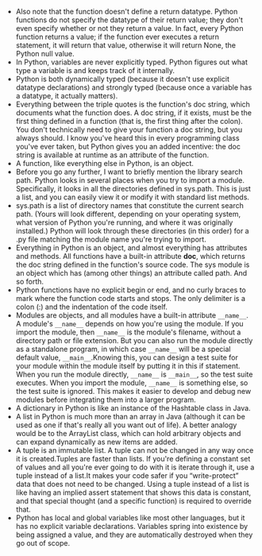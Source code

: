 * Also note that the function doesn't define a return datatype. Python functions do not specify the datatype of their return value; they don't even specify whether or not they return a value. In fact, every Python function returns a value; if the function ever executes a return statement, it will return that value, otherwise it will return None, the Python null value.
* In Python, variables are never explicitly typed. Python figures out what type a variable is and keeps track of it internally.
* Python is both dynamically typed (because it doesn't use explicit datatype declarations) and strongly typed (because once a variable has a datatype, it actually matters).
* Everything between the triple quotes is the function's doc string, which documents what the function does. A doc string, if it exists, must be the first thing defined in a function (that is, the first thing after the colon). You don't technically need to give your function a doc string, but you always should. I know you've heard this in every programming class you've ever taken, but Python gives you an added incentive: the doc string is available at runtime as an attribute of the function.
* A function, like everything else in Python, is an object.
* Before you go any further, I want to briefly mention the library search path. Python looks in several places when you try to import a module. Specifically, it looks in all the directories defined in sys.path. This is just a list, and you can easily view it or modify it with standard list methods.
* sys.path is a list of directory names that constitute the current search path. (Yours will look different, depending on your operating system, what version of Python you're running, and where it was originally installed.) Python will look through these directories (in this order) for a .py file matching the module name you're trying to import.
* Everything in Python is an object, and almost everything has attributes and methods. All functions have a built-in attribute __doc__, which returns the doc string defined in the function's source code. The sys module is an object which has (among other things) an attribute called path. And so forth.
* Python functions have no explicit begin or end, and no curly braces to mark where the function code starts and stops. The only delimiter is a colon (:) and the indentation of the code itself.
* Modules are objects, and all modules have a built-in attribute ```__name__```. A module's ```__name__``` depends on how you're using the module. If you import the module, then ```__name__``` is the module's filename, without a directory path or file extension. But you can also run the module directly as a standalone program, in which case ```__name__``` will be a special default value, ```__main__```.Knowing this, you can design a test suite for your module within the module itself by putting it in this if statement. When you run the module directly, ```__name__``` is ```__main__```, so the test suite executes. When you import the module, ```__name__``` is something else, so the test suite is ignored. This makes it easier to develop and debug new modules before integrating them into a larger program.
* A dictionary in Python is like an instance of the Hashtable class in Java.
* A list in Python is much more than an array in Java (although it can be used as one if that's really all you want out of life). A better analogy would be to the ArrayList class, which can hold arbitrary objects and can expand dynamically as new items are added.
* A tuple is an immutable list. A tuple can not be changed in any way once it is created.Tuples are faster than lists. If you're defining a constant set of values and all you're ever going to do with it is iterate through it, use a tuple instead of a list.It makes your code safer if you “write-protect” data that does not need to be changed. Using a tuple instead of a list is like having an implied assert statement that shows this data is constant, and that special thought (and a specific function) is required to override that.
* Python has local and global variables like most other languages, but it has no explicit variable declarations. Variables spring into existence by being assigned a value, and they are automatically destroyed when they go out of scope.
